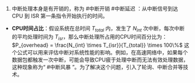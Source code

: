 1. 中断处理本身是有开销的，称为 #中断开销
	 #中断延迟 ：从中断信号到达 CPU 到 ISR 第一条指令开始执行的时间。
*   **CPU时间占比**：假设系统在总时间 $T_{total}$ 内，发生了 $N_{int}$ 次中断，每次中断的平均处理时间为 $T_{isr}$，那么中断处理所占用的CPU时间百分比为：
    $P_{overhead} = \frac{N_{int} \times T_{isr}}{T_{total}} \times 100\%$
    这个公式可以用来评估中断对系统性能的影响。例如，在高速网络中，如果每个数据包都触发一次中断，可能会导致CPU疲于处理中断而无法有效处理数据，这种现象称为“ #中断风暴 ”。为了解决这个问题，引入了轮询、中断合并等技术。
